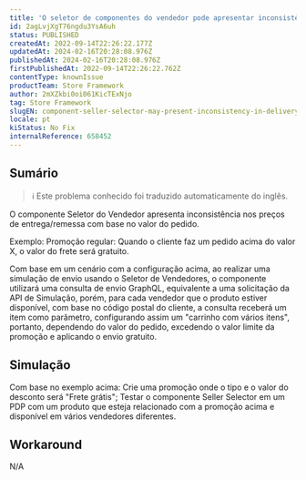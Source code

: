 ```yaml
---
title: 'O seletor de componentes do vendedor pode apresentar inconsistência nos preços de entrega/remessa'
id: 2agLvjXgT76ngdu3YsA6uh
status: PUBLISHED
createdAt: 2022-09-14T22:26:22.177Z
updatedAt: 2024-02-16T20:28:08.976Z
publishedAt: 2024-02-16T20:28:08.976Z
firstPublishedAt: 2022-09-14T22:26:22.762Z
contentType: knownIssue
productTeam: Store Framework
author: 2mXZkbi0oi061KicTExNjo
tag: Store Framework
slugEN: component-seller-selector-may-present-inconsistency-in-deliveryshipping-prices
locale: pt
kiStatus: No Fix
internalReference: 658452
---
```


## Sumário

>ℹ️ Este problema conhecido foi traduzido automaticamente do inglês.


O componente Seletor do Vendedor apresenta inconsistência nos preços de entrega/remessa com base no valor do pedido.

Exemplo:
Promoção regular:
Quando o cliente faz um pedido acima do valor X, o valor do frete será gratuito.

Com base em um cenário com a configuração acima, ao realizar uma simulação de envio usando o Seletor de Vendedores, o componente utilizará uma consulta de envio GraphQL, equivalente a uma solicitação da API de Simulação, porém, para cada vendedor que o produto estiver disponível, com base no código postal do cliente, a consulta receberá um item como parâmetro, configurando assim um "carrinho com vários itens", portanto, dependendo do valor do pedido, excedendo o valor limite da promoção e aplicando o envio gratuito.



## Simulação


Com base no exemplo acima:
Crie uma promoção onde o tipo e o valor do desconto será "Frete grátis";
Testar o componente Seller Selector em um PDP com um produto que esteja relacionado com a promoção acima e disponível em vários vendedores diferentes.



## Workaround


N/A

